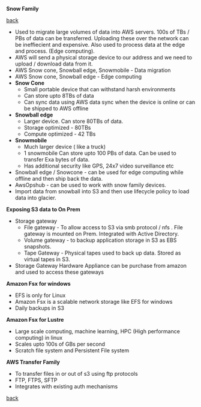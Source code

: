 **Snow Family**

[back](index.md)

* Used to migrate large volumes of data into AWS servers. 100s of TBs / PBs of data can be transferred. Uploading these over the network can be ineffiecient and expensive. Also used to process data at the edge and process. (Edge computing).
* AWS will send a physical storage device to our address and we need to upload / download data from it.
* AWS Snow cone, Snowball edge, Snowmobile - Data migration
* AWS Snow cone, Snowball edge - Edge computing
* **Snow Cone** 
    * Small portable device that can withstand harsh environments
    * Can store upto 8TBs of data
    * Can sync data using AWS data sync when the device is online or can be shipped to AWS offline
* **Snowball edge**
    * Larger device. Can store 80TBs of data.
    * Storage optimized - 80TBs
    * Compute optimized - 42 TBs
* **Snowmobile**
    * Much larger device ( like a truck)
    * 1 snowmobile Can store upto 100 PBs of data. Can be used to transfer Exa bytes of data.
    * Has additional security like GPS, 24x7 video surveillance etc
* Snowball edge / Snowcone - can be used for edge computing while offline and then ship back the data.
* AwsOpshub - can be used to work with snow family devices.
* Import data from snowball into S3 and then use lifecycle policy to load data into glacier.

**Exposing S3 data to On Prem**
* Storage gateway
    * File gateway - To allow access to S3 via smb protocol / nfs . File gateway is mounted on Prem. Integrated with Active Directory.
    * Volume gateway - to backup application storage in S3 as EBS snapshots. 
    * Tape Gateway - Physical tapes used to back up data. Stored as virtual tapes in S3.
* Storage Gateway Hardware Appliance can be purchase from amazon and used to access these gateways

**Amazon Fsx for windows**
* EFS is only for Linux
* Amazon Fsx is a scalable network storage like EFS for windows
* Daily backups in S3

**Amazon Fsx for Lustre**
* Large scale computing,  machine learning, HPC (High performance computing) in linux
* Scales upto 100s of GBs per second
* Scratch file system and Persistent File system

**AWS Transfer Family**
* To transfer files in or out of s3 using ftp protocols
* FTP, FTPS, SFTP
* Integrates with existing auth mechanisms

[back](index.md)
